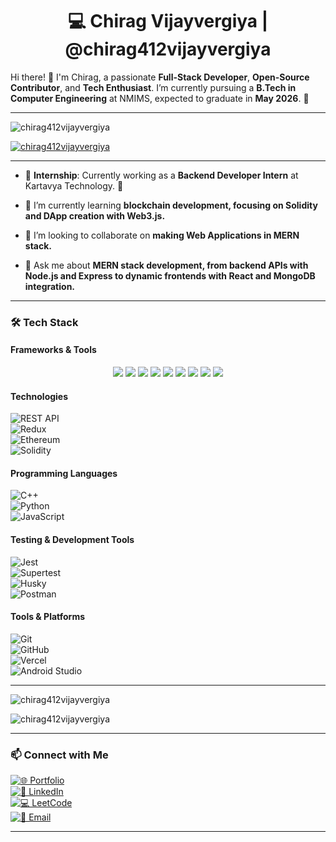 <h1 align="center">💻 Chirag Vijayvergiya | @chirag412vijayvergiya </h1>

Hi there! 👋 I'm Chirag, a passionate **Full-Stack Developer**, **Open-Source Contributor**, and **Tech Enthusiast**. I’m currently pursuing a **B.Tech in Computer Engineering** at NMIMS, expected to graduate in **May 2026**. 🚀  

---

<p align="left"> <img src="https://komarev.com/ghpvc/?username=chirag412vijayvergiya&label=Profile%20views&color=0e75b6&style=flat" alt="chirag412vijayvergiya" /> </p>

<p align="left"> <a href="https://github.com/ryo-ma/github-profile-trophy"><img src="https://github-profile-trophy.vercel.app/?username=chirag412vijayvergiya" alt="chirag412vijayvergiya" /></a> </p>

---

- 🎯 **Internship**: Currently working as a **Backend Developer Intern** at Kartavya Technology. 🚀

- 🌱 I’m currently learning **blockchain development, focusing on Solidity and DApp creation with Web3.js.**

- 🤝 I’m looking to collaborate on **making Web Applications in MERN stack.**

- 💬 Ask me about **MERN stack development, from backend APIs with Node.js and Express to dynamic frontends with React and MongoDB integration.**

--- 

### 🛠️ **Tech Stack**  
#### **Frameworks & Tools**  
<p align="center">
  <img src="https://img.shields.io/badge/Next.js-000?logo=next.js&logoColor=white" />
  <img src="https://img.shields.io/badge/Node.js-339933?logo=node.js&logoColor=white" />
  <img src="https://img.shields.io/badge/React-61DAFB?logo=react&logoColor=black" />
  <img src="https://img.shields.io/badge/Express.js-000?logo=express&logoColor=white" />
  <img src="https://img.shields.io/badge/MongoDB-47A248?logo=mongodb&logoColor=white" />
  <img src="https://img.shields.io/badge/MySQL-4479A1?logo=mysql&logoColor=white" />
  <img src="https://img.shields.io/badge/Tailwind_CSS-06B6D4?logo=tailwind-css&logoColor=white" />
  <img src="https://img.shields.io/badge/HTML5-E34F26?logo=html5&logoColor=white" />
  <img src="https://img.shields.io/badge/CSS3-1572B6?logo=css3&logoColor=white" />
</p>


#### **Technologies**  
![REST API](https://img.shields.io/badge/REST%20API-Enabled-brightgreen.svg)  
![Redux](https://img.shields.io/badge/Redux-764ABC?logo=redux&logoColor=white)  
![Ethereum](https://img.shields.io/badge/Ethereum-3C3C3D?logo=ethereum&logoColor=white)  
![Solidity](https://img.shields.io/badge/Solidity-363636?logo=solidity&logoColor=white)  

#### **Programming Languages**  
![C++](https://img.shields.io/badge/C%2B%2B-20-lightgrey.svg)  
![Python](https://img.shields.io/badge/Python-3.9-blue.svg)  
![JavaScript](https://img.shields.io/badge/JavaScript-ES6-yellow.svg)  

#### **Testing & Development Tools**  
![Jest](https://img.shields.io/badge/Jest-C21325?logo=jest&logoColor=white)  
![Supertest](https://img.shields.io/badge/Supertest-000?logo=testing-library&logoColor=white)  
![Husky](https://img.shields.io/badge/Husky-2E8B57?logo=husky&logoColor=white)  
![Postman](https://img.shields.io/badge/Postman-FF6C37?logo=postman&logoColor=white)  

#### **Tools & Platforms**  
![Git](https://img.shields.io/badge/Git-F05032?logo=git&logoColor=white)  
![GitHub](https://img.shields.io/badge/GitHub-181717?logo=github&logoColor=white)  
![Vercel](https://img.shields.io/badge/Vercel-000?logo=vercel&logoColor=white)  
![Android Studio](https://img.shields.io/badge/Android%20Studio-2020.3.1-green.svg)  

---

<p><img align="center" src="https://github-readme-stats.vercel.app/api/top-langs/?username=chirag412vijayvergiya&layout=compact&theme=radical" alt="chirag412vijayvergiya" /></p>

<p>&nbsp;<img align="left" src="https://github-readme-stats.vercel.app/api?username=chirag412vijayvergiya&show_icons=true&theme=radical" alt="chirag412vijayvergiya" /></p>

---

### 📫 **Connect with Me**
[![🌐 Portfolio](https://img.shields.io/badge/Portfolio-%23000000.svg?&style=for-the-badge)](https://chirag-vijay.vercel.app/)  
[![💼 LinkedIn](https://img.shields.io/badge/LinkedIn-%230077B5.svg?&style=for-the-badge&logo=linkedin&logoColor=white)](https://www.linkedin.com/in/chirag-vijayvergiya-548635245/)  
[![💻 LeetCode](https://img.shields.io/badge/LeetCode-%23FFA116.svg?&style=for-the-badge&logo=leetcode&logoColor=white)](https://leetcode.com/u/chiragvijayvergiya/)  
[![📧 Email](https://img.shields.io/badge/Email-%23D14836.svg?&style=for-the-badge&logo=gmail&logoColor=white)](mailto:chiragvijayvergiya412@gmail.com)  

---

<!-- <p><img align="center" src="https://github-readme-streak-stats.herokuapp.com/?user=chirag412vijayvergiya&" alt="chirag412vijayvergiya" /></p> -->
